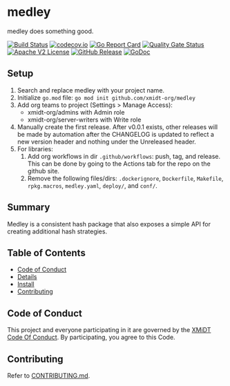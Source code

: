 # medley

medley does something good.

[![Build Status](https://github.com/xmidt-org/medley/actions/workflows/ci.yml/badge.svg)](https://github.com/xmidt-org/medley/actions/workflows/ci.yml)
[![codecov.io](http://codecov.io/github/xmidt-org/medley/coverage.svg?branch=main)](http://codecov.io/github/xmidt-org/medley?branch=main)
[![Go Report Card](https://goreportcard.com/badge/github.com/xmidt-org/medley)](https://goreportcard.com/report/github.com/xmidt-org/medley)
[![Quality Gate Status](https://sonarcloud.io/api/project_badges/measure?project=xmidt-org_medley&metric=alert_status)](https://sonarcloud.io/dashboard?id=xmidt-org_medley)
[![Apache V2 License](http://img.shields.io/badge/license-Apache%20V2-blue.svg)](https://github.com/xmidt-org/medley/blob/main/LICENSE)
[![GitHub Release](https://img.shields.io/github/release/xmidt-org/medley.svg)](CHANGELOG.md)
[![GoDoc](https://pkg.go.dev/badge/github.com/xmidt-org/medley)](https://pkg.go.dev/github.com/xmidt-org/medley)

## Setup

1. Search and replace medley with your project name.
1. Initialize `go.mod` file: `go mod init github.com/xmidt-org/medley`
1. Add org teams to project (Settings > Manage Access): 
    - xmidt-org/admins with Admin role
    - xmidt-org/server-writers with Write role
1. Manually create the first release.  After v0.0.1 exists, other releases will be made by automation after the CHANGELOG is updated to reflect a new version header and nothing under the Unreleased header.
1. For libraries:
    1. Add org workflows in dir `.github/workflows`: push, tag, and release. This can be done by going to the Actions tab for the repo on the github site.
    1. Remove the following files/dirs: `.dockerignore`, `Dockerfile`, `Makefile`, `rpkg.macros`, `medley.yaml`, `deploy/`, and `conf/`.


## Summary

Medley is a consistent hash package that also exposes a simple API for creating additional hash strategies.

## Table of Contents

- [Code of Conduct](#code-of-conduct)
- [Details](#details)
- [Install](#install)
- [Contributing](#contributing)

## Code of Conduct

This project and everyone participating in it are governed by the [XMiDT Code Of Conduct](https://xmidt.io/code_of_conduct/). 
By participating, you agree to this Code.

## Contributing

Refer to [CONTRIBUTING.md](CONTRIBUTING.md).
